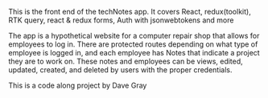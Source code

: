 This is the front end of the techNotes app. It covers React, redux(toolkit), RTK query, react & redux forms, Auth with jsonwebtokens and more

The app is a hypothetical website for a computer repair shop that allows for employees to log in. There are protected routes depending on what type of employee is logged in, and each employee has Notes that indicate a project they are to work on. These notes and employees can be views, edited, updated, created, and deleted by users with the proper credentials.

This is a code along project by Dave Gray